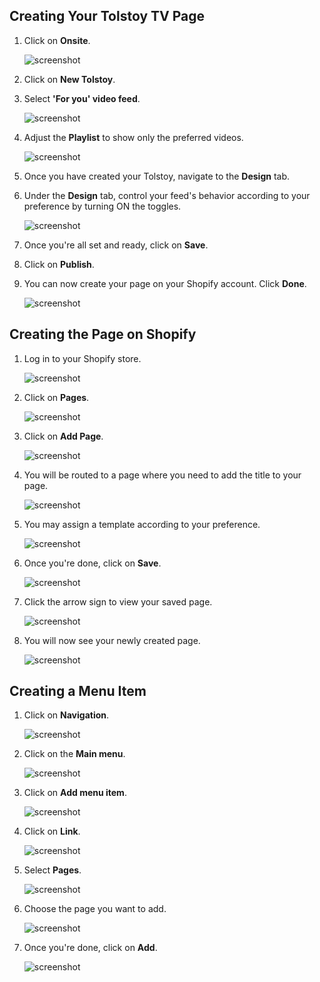 ## Creating Your Tolstoy TV Page

1. Click on **Onsite**.

   ![screenshot](https://downloads.intercomcdn.com/i/o/939945549/109622f2b2fa1952bb252fe7/image.png)

2. Click on **New Tolstoy**.

3. Select **'For you' video feed**.

   ![screenshot](https://downloads.intercomcdn.com/i/o/939949119/3230570b9306396551584389/image.png)
   
4. Adjust the **Playlist** to show only the preferred videos.

   ![screenshot](https://downloads.intercomcdn.com/i/o/939950717/38c2d3ee439bec5d50dc9e84/image.png)

5. Once you have created your Tolstoy, navigate to the **Design** tab.

6. Under the **Design** tab, control your feed's behavior according to your preference by turning ON the toggles.

   ![screenshot](https://downloads.intercomcdn.com/i/o/891936438/791b2fdc97a5f169a4730704/image.png)
  
7. Once you're all set and ready, click on **Save**.

8. Click on **Publish**.

9. You can now create your page on your Shopify account. Click **Done**.

   ![screenshot](https://downloads.intercomcdn.com/i/o/891937933/032d8f46df1b8636501d2bcb/image.png)

## Creating the Page on Shopify

1. Log in to your Shopify store.

   ![screenshot](https://tolstoy-2c549356d0c0.intercom-attachments-1.com/i/o/677517585/a6173ff2376ab29476fd35bf/b4b2d00a-69db-4f1d-9f40-4ca6cb91b5e2.png)
  
2. Click on **Pages**.

   ![screenshot](https://tolstoy-2c549356d0c0.intercom-attachments-1.com/i/o/677517594/0addf5454b1cf9948f9650a7/9fc340f0-eabe-40c1-b82a-51f4ed3ca2fa.png)

3. Click on **Add Page**.

   ![screenshot](https://tolstoy-2c549356d0c0.intercom-attachments-1.com/i/o/677517601/328a8d832bb49af5e026c036/1a21b712-2b77-4a8f-bcad-41c848168347.png)
   
4. You will be routed to a page where you need to add the title to your page.

   ![screenshot](https://tolstoy-2c549356d0c0.intercom-attachments-1.com/i/o/677517607/0d10ccd8db62847366ae28a4/19ac2b78-db73-4b77-8067-25d0b6ab5ac7.png)
  
5. You may assign a template according to your preference.

   ![screenshot](https://tolstoy-2c549356d0c0.intercom-attachments-1.com/i/o/677517616/840af8edb665214856dfc03e/a0fd458d-7079-43f3-8af0-076d31f2b556.png)
    
6. Once you're done, click on **Save**.

   ![screenshot](https://tolstoy-2c549356d0c0.intercom-attachments-1.com/i/o/677517629/5954665278269b48501de124/4846ac3a-a5d0-4834-9148-d678164cc071.png)
    
7. Click the arrow sign to view your saved page.

   ![screenshot](https://tolstoy-2c549356d0c0.intercom-attachments-1.com/i/o/677517646/d93fae7f77a3148083e88f89/57b92970-93c5-4f2b-a9ec-b875ec5f4eb3.png)
    
8. You will now see your newly created page.

   ![screenshot](https://tolstoy-2c549356d0c0.intercom-attachments-1.com/i/o/677517664/efcd2e0a576aca73184024ef/af3e5bb5-01b5-4c36-9db3-01eb90ce0b16.png)

## Creating a Menu Item

1. Click on **Navigation**.

   ![screenshot](https://tolstoy-2c549356d0c0.intercom-attachments-1.com/i/o/677517676/d17d13b417d01069919b5c0e/5e87732a-4305-42b1-bf43-35630a519400.png)

2. Click on the **Main menu**.

   ![screenshot](https://tolstoy-2c549356d0c0.intercom-attachments-1.com/i/o/677517685/0b1f403af3d46a7ecfdc3e21/f02bd365-6fdb-4e73-bd78-b7a48eda6c3c.png)

3. Click on **Add menu item**.

   ![screenshot](https://tolstoy-2c549356d0c0.intercom-attachments-1.com/i/o/677517693/637fdd008a9329476d13f6ca/3d631a3a-824a-4dc1-a33f-cdd7c3bcd8f3.png)
   
4. Click on **Link**.

   ![screenshot](https://tolstoy-2c549356d0c0.intercom-attachments-1.com/i/o/677517706/7228844f573e43e3450a6567/ae762849-8ba5-4bdb-9882-c4c058fdba8a.png)

5. Select **Pages**.

   ![screenshot](https://tolstoy-2c549356d0c0.intercom-attachments-1.com/i/o/677517723/9312384d55e288fdde58e942/fc28dbc9-30e4-4c14-8562-6764beacfac0.png)

6. Choose the page you want to add.

   ![screenshot](https://tolstoy-2c549356d0c0.intercom-attachments-1.com/i/o/677517738/b53adcdad96224916ebf22d4/2adb00b2-22da-429c-af67-ea6cd287eb80.png)

7. Once you're done, click on **Add**.

   ![screenshot](https://tolstoy-2c549356d0c0.intercom-attachments-1.com/i/o/677517752/49e6ddc5c8f08c5405bb92de/02a07765-82f6-4e27-8cc6-521fbd54fae8.png)
